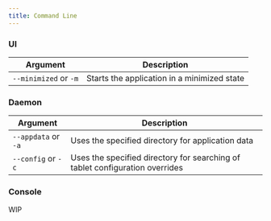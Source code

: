 ```yaml
---
title: Command Line
---
```


### UI

| Argument | Description |
| --- | --- |
| `--minimized` or `-m` | Starts the application in a minimized state |

### Daemon

| Argument | Description |
| --- | --- |
| `--appdata` or `-a` | Uses the specified directory for application data |
| `--config` or `-c` | Uses the specified directory for searching of tablet configuration overrides |

### Console

WIP
